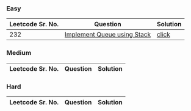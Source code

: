 ### Easy 
Leetcode Sr. No. | Question | Solution
-------------|------------- | -------------
232 | [Implement Queue using Stack](https://leetcode.com/problems/implement-queue-using-stacks/) | [click](./Solutions/ImplementQueueUsingStacks.java)

### Medium
Leetcode Sr. No. | Question | Solution
-------------|------------- | -------------

### Hard
Leetcode Sr. No. | Question | Solution
-------------|------------- | -------------
